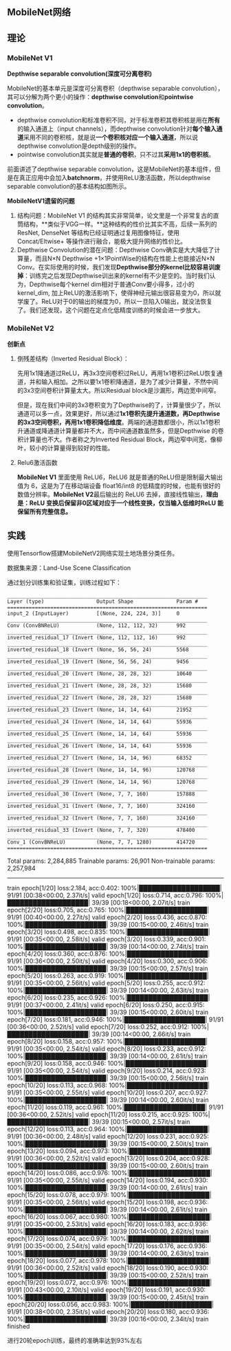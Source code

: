 ## MobileNet网络

## 理论

### MobileNet V1

**Depthwise separable convolution(深度可分离卷积)**

MobileNet的基本单元是深度可分离卷积（depthwise separable convolution），其可以分解为两个更小的操作：**depthwise convolution**和**pointwise convolution**。

- depthwise convolution和标准卷积不同，对于标准卷积其卷积核是用在**所有**的输入通道上（input channels），而depthwise convolution针对**每个输入通道**采用不同的卷积核，就是说**一个卷积核对应一个输入通道**，所以说depthwise convolution是depth级别的操作。
- pointwise convolution其实就是**普通的卷积**，只不过其**采用1x1的卷积核**。

前面讲述了depthwise separable convolution，这是MobileNet的基本组件，但是在真正应用中会加入**batchnorm**，并使用ReLU激活函数，所以depthwise separable convolution的基本结构如图所示。

**MobileNetV1遗留的问题**

1. 结构问题：MobileNet V1 的结构其实非常简单，论文里是一个非常复古的直筒结构，**类似于VGG一样。**这种结构的性价比其实不高，后续一系列的 ResNet, DenseNet 等结构已经证明通过复用图像特征，使用 Concat/Eltwise+ 等操作进行融合，能极大提升网络的性价比。
2. Depthwise Convolution的潜在问题：Depthwise Conv确实是大大降低了计算量，而且N×N Depthwise +1×1PointWise的结构在性能上也能接近N×N Conv。在实际使用的时候，我们发现**Depthwise部分的kernel比较容易训废掉**：训练完之后发现Depthwise训出来的kernel有不少是空的。当时我们认为，Depthwise每个kernel dim相对于普通Conv要小得多，过小的kernel_dim, 加上ReLU的激活影响下，使得神经元输出很容易变为0，所以就学废了。ReLU对于0的输出的梯度为0，所以一旦陷入0输出，就没法恢复了。我们还发现，这个问题在定点化低精度训练的时候会进一步放大。

### MobileNet V2

**创新点**

1. 倒残差结构（Inverted Residual Block）：

   先用1x1降通道过ReLU，再3x3空间卷积过ReLU，再用1x1卷积过ReLU恢复通道，并和输入相加。之所以要1x1卷积降通道，是为了减少计算量，不然中间的3x3空间卷积计算量太大。所以Residual block是沙漏形，两边宽中间窄。

   但是，现在我们中间的3x3卷积变为了Depthwise的了，计算量很少了，所以通道可以多一点，效果更好，所以通过**1x1卷积先提升通道数，再Depthwise的3x3空间卷积，再用1x1卷积降低维度**。两端的通道数都很小，所以1x1卷积升通道或降通道计算量都并不大，而中间通道数虽然多，但是Depthwise 的卷积计算量也不大。作者称之为Inverted Residual Block，两边窄中间宽，像柳叶，较小的计算量得到较好的性能。

2. Relu6激活函数

   **MobileNet V1** 里面使用 ReLU6，ReLU6 就是普通的ReLU但是限制最大输出值为 6，这是为了在移动端设备 float16/int8 的低精度的时候，也能有很好的数值分辨率。**MobileNet V2**最后输出的 ReLU6 去掉，直接线性输出，**理由是：ReLU 变换后保留非0区域对应于一个线性变换，仅当输入低维时ReLU 能保留所有完整信息。**

## 实践

使用Tensorflow搭建MobileNetV2网络实现土地场景分类任务。

数据集来源：Land-Use Scene Classification

通过划分训练集和验证集，训练过程如下：

```
_________________________________________________________________
Layer (type)                 Output Shape              Param #   
=================================================================
input_2 (InputLayer)         [(None, 224, 224, 3)]     0         
_________________________________________________________________
Conv (ConvBNReLU)            (None, 112, 112, 32)      992       
_________________________________________________________________
inverted_residual_17 (Invert (None, 112, 112, 16)      992       
_________________________________________________________________
inverted_residual_18 (Invert (None, 56, 56, 24)        5568      
_________________________________________________________________
inverted_residual_19 (Invert (None, 56, 56, 24)        9456      
_________________________________________________________________
inverted_residual_20 (Invert (None, 28, 28, 32)        10640     
_________________________________________________________________
inverted_residual_21 (Invert (None, 28, 28, 32)        15680     
_________________________________________________________________
inverted_residual_22 (Invert (None, 28, 28, 32)        15680     
_________________________________________________________________
inverted_residual_23 (Invert (None, 14, 14, 64)        21952     
_________________________________________________________________
inverted_residual_24 (Invert (None, 14, 14, 64)        55936     
_________________________________________________________________
inverted_residual_25 (Invert (None, 14, 14, 64)        55936     
_________________________________________________________________
inverted_residual_26 (Invert (None, 14, 14, 64)        55936     
_________________________________________________________________
inverted_residual_27 (Invert (None, 14, 14, 96)        68352     
_________________________________________________________________
inverted_residual_28 (Invert (None, 14, 14, 96)        120768    
_________________________________________________________________
inverted_residual_29 (Invert (None, 14, 14, 96)        120768    
_________________________________________________________________
inverted_residual_30 (Invert (None, 7, 7, 160)         157888    
_________________________________________________________________
inverted_residual_31 (Invert (None, 7, 7, 160)         324160    
_________________________________________________________________
inverted_residual_32 (Invert (None, 7, 7, 160)         324160    
_________________________________________________________________
inverted_residual_33 (Invert (None, 7, 7, 320)         478400    
_________________________________________________________________
Conv_1 (ConvBNReLU)          (None, 7, 7, 1280)        414720    
=================================================================

```

Total params: 2,284,885
Trainable params: 26,901
Non-trainable params: 2,257,984

_________________________________________________________________
train epoch[1/20] loss:2.184, acc:0.402: 100%|███████████████████| 91/91 [00:38<00:00,  2.37it/s]
valid epoch[1/20] loss:0.714, acc:0.796: 100%|███████████████████| 39/39 [00:18<00:00,  2.07it/s]
train epoch[2/20] loss:0.705, acc:0.765: 100%|███████████████████| 91/91 [00:40<00:00,  2.27it/s]
valid epoch[2/20] loss:0.436, acc:0.870: 100%|███████████████████| 39/39 [00:15<00:00,  2.46it/s]
train epoch[3/20] loss:0.498, acc:0.835: 100%|███████████████████| 91/91 [00:35<00:00,  2.58it/s]
valid epoch[3/20] loss:0.339, acc:0.901: 100%|███████████████████| 39/39 [00:14<00:00,  2.74it/s]
train epoch[4/20] loss:0.360, acc:0.876: 100%|███████████████████| 91/91 [00:36<00:00,  2.50it/s]
valid epoch[4/20] loss:0.300, acc:0.906: 100%|███████████████████| 39/39 [00:15<00:00,  2.57it/s]
train epoch[5/20] loss:0.263, acc:0.919: 100%|███████████████████| 91/91 [00:35<00:00,  2.56it/s]
valid epoch[5/20] loss:0.255, acc:0.912: 100%|███████████████████| 39/39 [00:14<00:00,  2.63it/s]
train epoch[6/20] loss:0.235, acc:0.926: 100%|███████████████████| 91/91 [00:37<00:00,  2.41it/s]
valid epoch[6/20] loss:0.250, acc:0.915: 100%|███████████████████| 39/39 [00:15<00:00,  2.60it/s]
train epoch[7/20] loss:0.181, acc:0.946: 100%|███████████████████| 91/91 [00:36<00:00,  2.52it/s]
valid epoch[7/20] loss:0.252, acc:0.912: 100%|███████████████████| 39/39 [00:14<00:00,  2.66it/s]
train epoch[8/20] loss:0.158, acc:0.957: 100%|███████████████████| 91/91 [00:35<00:00,  2.54it/s]
valid epoch[8/20] loss:0.233, acc:0.912: 100%|███████████████████| 39/39 [00:14<00:00,  2.61it/s]
train epoch[9/20] loss:0.158, acc:0.946: 100%|███████████████████| 91/91 [00:35<00:00,  2.54it/s]
valid epoch[9/20] loss:0.214, acc:0.923: 100%|███████████████████| 39/39 [00:15<00:00,  2.56it/s]
train epoch[10/20] loss:0.113, acc:0.968: 100%|███████████████████| 91/91 [00:35<00:00,  2.55it/s]
valid epoch[10/20] loss:0.207, acc:0.927: 100%|███████████████████| 39/39 [00:14<00:00,  2.60it/s]
train epoch[11/20] loss:0.119, acc:0.961: 100%|███████████████████| 91/91 [00:36<00:00,  2.52it/s]
valid epoch[11/20] loss:0.215, acc:0.925: 100%|███████████████████| 39/39 [00:15<00:00,  2.57it/s]
train epoch[12/20] loss:0.113, acc:0.964: 100%|███████████████████| 91/91 [00:36<00:00,  2.48it/s]
valid epoch[12/20] loss:0.231, acc:0.925: 100%|███████████████████| 39/39 [00:15<00:00,  2.50it/s]
train epoch[13/20] loss:0.094, acc:0.973: 100%|███████████████████| 91/91 [00:36<00:00,  2.52it/s]
valid epoch[13/20] loss:0.204, acc:0.928: 100%|███████████████████| 39/39 [00:15<00:00,  2.60it/s]
train epoch[14/20] loss:0.086, acc:0.976: 100%|███████████████████| 91/91 [00:35<00:00,  2.55it/s]
valid epoch[14/20] loss:0.194, acc:0.930: 100%|███████████████████| 39/39 [00:14<00:00,  2.61it/s]
train epoch[15/20] loss:0.078, acc:0.979: 100%|███████████████████| 91/91 [00:35<00:00,  2.56it/s]
valid epoch[15/20] loss:0.198, acc:0.936: 100%|███████████████████| 39/39 [00:14<00:00,  2.61it/s]
train epoch[16/20] loss:0.067, acc:0.980: 100%|███████████████████| 91/91 [00:35<00:00,  2.53it/s]
valid epoch[16/20] loss:0.183, acc:0.936: 100%|███████████████████| 39/39 [00:14<00:00,  2.62it/s]
train epoch[17/20] loss:0.074, acc:0.979: 100%|███████████████████| 91/91 [00:35<00:00,  2.54it/s]
valid epoch[17/20] loss:0.176, acc:0.936: 100%|███████████████████| 39/39 [00:14<00:00,  2.63it/s]
train epoch[18/20] loss:0.077, acc:0.978: 100%|███████████████████| 91/91 [00:36<00:00,  2.52it/s]
valid epoch[18/20] loss:0.190, acc:0.930: 100%|███████████████████| 39/39 [00:15<00:00,  2.52it/s]
train epoch[19/20] loss:0.072, acc:0.976: 100%|███████████████████| 91/91 [00:43<00:00,  2.10it/s]
valid epoch[19/20] loss:0.191, acc:0.930: 100%|███████████████████| 39/39 [00:15<00:00,  2.45it/s]
train epoch[20/20] loss:0.056, acc:0.983: 100%|███████████████████| 91/91 [00:38<00:00,  2.35it/s]
valid epoch[20/20] loss:0.180, acc:0.936: 100%|███████████████████| 39/39 [00:16<00:00,  2.34it/s]
train finished

进行20轮epoch训练，最终的准确率达到93%左右
